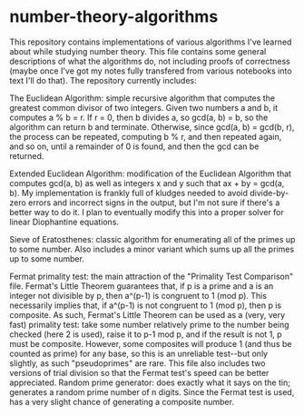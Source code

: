 # number-theory-algorithms
This repository contains implementations of various algorithms I've learned about while studying number theory. This file contains some general descriptions of what the algorithms do, not including proofs of correctness (maybe once I've got my notes fully transfered from various notebooks into text I'll do that). The repository currently includes:


The Euclidean Algorithm: simple recursive algorithm that computes the greatest common divisor of two integers. Given two numbers a and b, it computes a % b = r. If r = 0, then b divides a, so gcd(a, b) = b, so the algorithm can return b and terminate. Otherwise, since gcd(a, b) = gcd(b, r), the process can be repeated, computing b % r, and then repeated again, and so on, until a remainder of 0 is found, and then the gcd can be returned. 


Extended Euclidean Algorithm: modification of the Euclidean Algorithm that computes gcd(a, b) as well as integers x and y such that ax + by = gcd(a, b). My implementation is frankly full of kludges needed to avoid divide-by-zero errors and incorrect signs in the output, but I'm not sure if there's a better way to do it. I plan to eventually modify this into a proper solver for linear Diophantine equations.


Sieve of Eratosthenes: classic algorithm for enumerating all of the primes up to some number. Also includes a minor variant which sums up all the primes up to some number.


Fermat primality test: the main attraction of the "Primality Test Comparison" file. Fermat's Little Theorem guarantees that, if p is a prime and a is an integer not divisible by p, then a^(p-1) is congruent to 1 (mod p). This necessarily implies that, if a^(p-1) is not congruent to 1 (mod p), then p is composite. As such, Fermat's Little Theorem can be used as a (very, very fast) primality test: take some number relatively prime to the number being checked (here 2 is used), raise it to p-1 mod p, and if the result is not 1, p must be composite. However, some composites will produce 1 (and thus be counted as prime) for any base, so this is an unreliable test--but only slightly, as such "pseudoprimes" are rare. This file also includes two versions of trial division so that the Fermat test's speed can be better appreciated.
Random prime generator: does exactly what it says on the tin; generates a random prime number of n digits. Since the Fermat test is used, has a very slight chance of generating a composite number.
